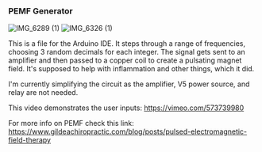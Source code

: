 ### PEMF Generator
![IMG_6289 (1)](https://user-images.githubusercontent.com/62268115/125211923-9260d980-e26f-11eb-8e3a-fc932c00c923.JPG)
![IMG_6326 (1)](https://user-images.githubusercontent.com/62268115/125211925-93920680-e26f-11eb-8716-7c1ec0afea1b.JPG)


This is a file for the Arduino IDE. It steps through a range of frequencies, choosing 3 random decimals for each integer. The signal gets sent to an amplifier and then passed to a copper coil to create a pulsating magnet field. It's supposed to help with inflammation and other things, which it did.

I'm currently simplifying the circuit as the amplifier, V5 power source, and relay are not needed.

This video demonstrates the user inputs:
https://vimeo.com/573739980

For more info on PEMF check this link:
https://www.gildeachiropractic.com/blog/posts/pulsed-electromagnetic-field-therapy
